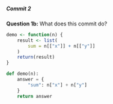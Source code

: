 ##### Commit 2

**Question 1b:** What does this commit do?

```R
demo <- function(n) {
    result <- list(
        sum = n[["x"]] + n[["y"]]
    )
    return(result)
}
```

```Python
def demo(n):
    answer = {
        "sum": n["x"] + n["y"]
    }
    return answer
```

